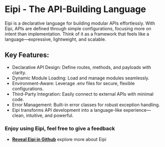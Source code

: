 # Eipi - The API-Building Language
Eipi is a declarative language for building modular APIs effortlessly. With Eipi, APIs are defined through simple configurations, focusing more on intent than implementation. Think of it as a framework that feels like a language—expressive, lightweight, and scalable.

## Key Features:
- Declarative API Design: Define routes, methods, and payloads with clarity.
- Dynamic Module Loading: Load and manage modules seamlessly.
- Environment-Aware: Leverage .env files for secure, flexible configurations.
- Third-Party Integration: Easily connect to external APIs with minimal code.
- Error Management: Built-in error classes for robust exception handling.
- Eipi transforms API development into a language-like experience—clean, intuitive, and powerful.

### Enjoy using Eipi, feel free to give a feedback
- **[Reveal Eipi in Github](https://github.com/am-eric-kweyunga/eipi)** explore more about Eipi